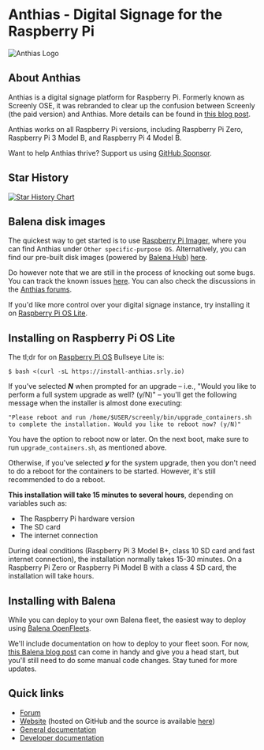 # Anthias - Digital Signage for the Raspberry Pi

![Anthias Logo](https://github.com/Screenly/Anthias/blob/master/static/img/dark.svg?raw=true  "Anthias Logo")

## About Anthias

Anthias is a digital signage platform for Raspberry Pi. Formerly known as Screenly OSE, it was rebranded to clear up the confusion between Screenly (the paid version) and Anthias. More details can be found in [this blog post](https://www.screenly.io/blog/2022/12/06/screenly-ose-now-called-anthias/).

Anthias works on all Raspberry Pi versions, including Raspberry Pi Zero, Raspberry Pi 3 Model B, and Raspberry Pi 4 Model B.

Want to help Anthias thrive? Support us using [GitHub Sponsor](https://github.com/sponsors/Screenly).

## Star History

[![Star History Chart](https://api.star-history.com/svg?repos=Screenly/Anthias&type=Date)](https://star-history.com/#Screenly/Anthias&Date)


## Balena disk images

The quickest way to get started is to use [Raspberry Pi Imager](https://www.screenly.io/blog/2022/12/13/anthias-and-screenly-now-in-rpi-imager/), where you can find Anthias under `Other specific-purpose OS`. Alternatively, you can find our pre-built disk images (powered by [Balena Hub](https://hub.balena.io/)) [here](https://github.com/Screenly/Anthias/releases/latest/).

Do however note that we are still in the process of knocking out some bugs. You can track the known issues [here](https://github.com/Screenly/Anthias/issues). You can also check the discussions in the [Anthias forums][1].

If you'd like more control over your digital signage instance, try installing it on
[Raspberry Pi OS Lite](#installing-on-raspberry-pi-os-lite).

## Installing on Raspberry Pi OS Lite

The tl;dr for on [Raspberry Pi OS](https://www.raspberrypi.com/software/) Bullseye Lite is:

```
$ bash <(curl -sL https://install-anthias.srly.io)
```

If you've selected **_N_** when prompted for an upgrade &ndash; i.e., "Would you like to perform a full system upgrade as well? (y/N)"
&ndash; you'll get the following message when the installer is almost done executing:

```
"Please reboot and run /home/$USER/screenly/bin/upgrade_containers.sh to complete the installation. Would you like to reboot now? (y/N)"
```

You have the option to reboot now or later. On the next boot, make sure to run
`upgrade_containers.sh`, as mentioned above.

Otherwise, if you've selected **_y_** for the system upgrade, then you don't need to do a reboot for the containers to be started. However,
it's still recommended to do a reboot.

**This installation will take 15 minutes to several hours**, depending on variables such as:

 * The Raspberry Pi hardware version
 * The SD card
 * The internet connection

During ideal conditions (Raspberry Pi 3 Model B+, class 10 SD card and fast internet connection), the installation normally takes 15-30 minutes. On a Raspberry Pi Zero or Raspberry Pi Model B with a class 4 SD card, the installation will take hours.

## Installing with Balena

While you can deploy to your own Balena fleet, the easiest way to deploy using [Balena OpenFleets](https://hub.balena.io/organizations/screenly_ose/fleets).

We'll include documentation on how to deploy to your fleet soon. For now,
[this Balena blog post][3] can come in handy and give you a head start, but you'll
still need to do some manual code changes. Stay tuned for more updates.

## Quick links

 * [Forum][1]
 * [Website][2] (hosted on GitHub and the source is available [here](https://github.com/Screenly/Anthias/tree/master/website))
 * [General documentation](https://github.com/Screenly/Anthias/blob/master/docs/README.md)
 * [Developer documentation](https://github.com/Screenly/Anthias/blob/master/docs/developer-documentation.md)



<!-- Put all the links here. -->

[1]: https://forums.screenly.io/
[2]: https://anthias.screenly.io
[3]: https://blog.balena.io/deploy-free-digital-signage-software-screenly-ose/
